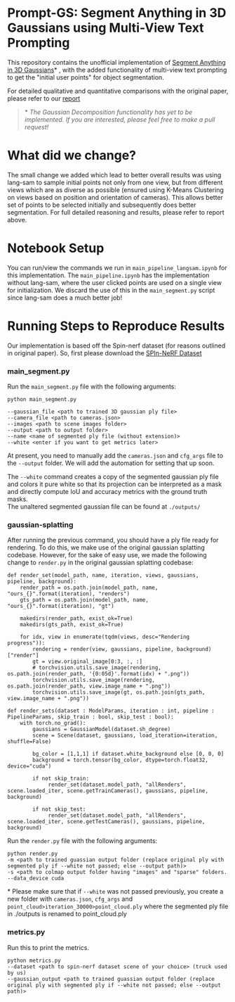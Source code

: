 # Prompt-GS: Segment Anything in 3D Gaussians using Multi-View Text Prompting 

This repository contains the unofficial implementation of [Segment Anything in 3D Gaussians](https://arxiv.org/abs/2401.17857)* , with the added functionality of multi-view text prompting to get the "initial user points" for object segmentation. 

For detailed qualitative and quantitative comparisons with the original paper, please refer to our [report](https://drive.google.com/file/d/1i6wGrMlp3WK64zs21UmKRM7YhhdSrIWT/view?usp=sharing) 

> \* _The Gaussian Decomposition functionality has yet to be implemented. If you are interested, please feel free to make a pull request!_  

# What did we change? 

The small change we added which lead to better overall results was using lang-sam to sample initial points not only from one view, but from different views which are as diverse as possible (ensured using K-Means Clustering on views based on position and orientation of cameras). 
This allows better set of points to be selected initially and subsequently does better segmentation. For full detailed reasoning and results, please refer to report above. 

# Notebook Setup 

You can run/view the commands we run in `main_pipeline_langsam.ipynb` for this implementation. The `main_pipeline.ipynb` has the implementation without lang-sam, where the user clicked points are used on a single view for initialization. We discard the use of this in the `main_segment.py` script since lang-sam does a much better job!

# Running Steps to Reproduce Results  

Our implementation is based off the Spin-nerf dataset (for reasons outlined in original paper). So, first please download the [SPIn-NeRF Dataset](https://drive.google.com/drive/folders/1N7D4-6IutYD40v9lfXGSVbWrd47UdJEC) 

### main_segment.py

Run the `main_segment.py` file with the following arguments: 

```
python main_segment.py

--gaussian_file <path to trained 3D gaussian ply file>
--camera_file <path to cameras.json>
--images <path to scene images folder>
--output <path to output folder>
--name <name of segmented ply file (without extension)>
--white <enter if you want to get metrics later> 
```

At present, you need to manually add the `cameras.json` and `cfg_args` file to the `--output` folder. We will add the automation for setting that up soon.  

The `--white` command creates a copy of the segmented gaussian ply file and colors it pure white so that its projection can be interpreted as a mask and directly compute IoU and accuracy metrics with the ground truth masks.  
The unaltered segmented gaussian file can be found at `./outputs/`

### gaussian-splatting 

After running the previous command, you should have a ply file ready for rendering. To do this, we make use of the original gaussian splatting codebase. However, for the sake of easy use, we made the following change to `render.py` in the original gaussian splatting codebase: 

```
def render_set(model_path, name, iteration, views, gaussians, pipeline, background):
    render_path = os.path.join(model_path, name, "ours_{}".format(iteration), "renders")
    gts_path = os.path.join(model_path, name, "ours_{}".format(iteration), "gt")

    makedirs(render_path, exist_ok=True)
    makedirs(gts_path, exist_ok=True)

    for idx, view in enumerate(tqdm(views, desc="Rendering progress")):
        rendering = render(view, gaussians, pipeline, background)["render"]
        gt = view.original_image[0:3, :, :]
        # torchvision.utils.save_image(rendering, os.path.join(render_path, '{0:05d}'.format(idx) + ".png"))
        torchvision.utils.save_image(rendering, os.path.join(render_path, view.image_name + ".png"))
        torchvision.utils.save_image(gt, os.path.join(gts_path, view.image_name + ".png"))

def render_sets(dataset : ModelParams, iteration : int, pipeline : PipelineParams, skip_train : bool, skip_test : bool):
    with torch.no_grad():
        gaussians = GaussianModel(dataset.sh_degree)
        scene = Scene(dataset, gaussians, load_iteration=iteration, shuffle=False)

        bg_color = [1,1,1] if dataset.white_background else [0, 0, 0]
        background = torch.tensor(bg_color, dtype=torch.float32, device="cuda")

        if not skip_train:
             render_set(dataset.model_path, "allRenders", scene.loaded_iter, scene.getTrainCameras(), gaussians, pipeline, background)

        if not skip_test:
             render_set(dataset.model_path, "allRenders", scene.loaded_iter, scene.getTestCameras(), gaussians, pipeline, background)

```

Run the `render.py` file with the following arguments: 

```
python render.py 
-m <path to trained guassian output folder (replace original ply with segmented ply if --white not passed; else --output path)>  
-s <path to colmap output folder having "images" and "sparse" folders.  
--data_device cuda 
```

\* Please make sure that if `--white` was not passed previously, you create a new folder with `cameras.json`, `cfg_args` and `point_cloud>iteration_30000>point_cloud.ply` where the segmented ply file in ./outputs is renamed to point_cloud.ply 

### metrics.py 

Run this to print the metrics. 

```
python metrics.py
--dataset <path to spin-nerf dataset scene of your choice> (truck used by us)
--gaussian_output <path to trained guassian output folder (replace original ply with segmented ply if --white not passed; else --output path)>
``` 
